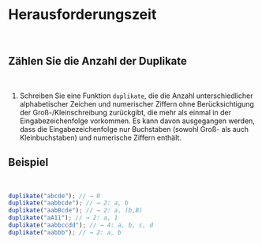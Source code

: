 # Herausforderungszeit

​

## Zählen Sie die Anzahl der Duplikate

​

1.  Schreiben Sie eine Funktion `duplikate`, die die Anzahl unterschiedlicher alphabetischer Zeichen und numerischer Ziffern ohne Berücksichtigung der Groß-/Kleinschreibung zurückgibt, die mehr als einmal in der Eingabezeichenfolge vorkommen. Es kann davon ausgegangen werden, dass die Eingabezeichenfolge nur Buchstaben (sowohl Groß- als auch Kleinbuchstaben) und numerische Ziffern enthält.
    ​

## Beispiel

​

```js
duplikate("abcde"); // → 0
duplikate("aabbcde"); // → 2: a, b
duplikate("aabBcde"); // → 2: a, (b,B)
duplikate("aA11"); // → 2: a, 1
duplikate("aabbccdd"); // → 4: a, b, c, d
duplikate("aabbb"); // → 2: a, b
```
